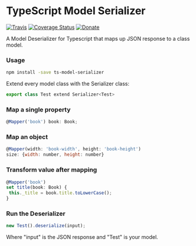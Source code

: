 # TypeScript Model Serializer

[![Travis](https://travis-ci.org/Hybral/ts-model-serializer.svg?branch=master)](https://travis-ci.org/Hybral/ts-model-serializer)
[![Coverage Status](https://coveralls.io/repos/github/Hybral/ts-model-serializer/badge.svg?branch=master)](https://coveralls.io/github/Hybral/ts-model-serializer?branch=master)
[![Donate](https://img.shields.io/badge/donate-paypal-blue.svg)](paypal.me/hybral)

A Model Deserializer for Typescript that maps up JSON response to a class model.

### Usage

```bash
npm install -save ts-model-serializer
```

Extend every model class with the Serializer class:

```javascript
export class Test extend Serializer<Test>
```

### Map a single property

 ```javascript
 @Mapper('book') book: Book;
 ```
 
### Map an object

```javascript
@Mapper(width: 'book-width', height: 'book-height')
size: {width: number, height: number}
```

### Transform value after mapping

```javascript
@Mapper('book')
set title(book: Book) {
 this._title = book.title.toLowerCase();
}
```

### Run the Deserializer

```javascript
new Test().deserialize(input);
```

Where "input" is the JSON response and "Test" is your model.
